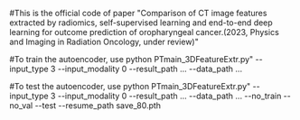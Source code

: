 #This is the official code of paper "Comparison of CT image features extracted by radiomics, self-supervised learning and end-to-end deep learning for outcome prediction of oropharyngeal cancer.(2023, Physics and Imaging in Radiation Oncology, under review)"

#To train the autoencoder, use   python  PTmain_3DFeatureExtr.py"  --input_type 3  --input_modality 0  --result_path ...  --data_path ... 

#To test the autoencoder, use   python  PTmain_3DFeatureExtr.py"  --input_type 3  --input_modality 0  --result_path ...  --data_path ... --no_train --no_val --test --resume_path save_80.pth
